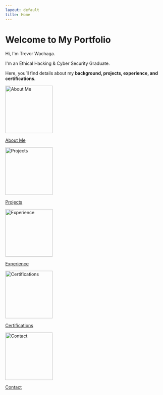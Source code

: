 ```yaml
---
layout: default
title: Home
---
```


# Welcome to My Portfolio

Hi, I'm Trevor Wachaga.

I'm an Ethical Hacking & Cyber Security Graduate.

Here, you’ll find details about my **background, projects, experience, and certifications**.  


<div class="nav-cards">
  <a href="{{ '/about' | relative_url }}" class="card">
    <img src="{{ '/images/linkedin.jpg' | relative_url }}" alt="About Me" style="width:150px; height:auto">
    <p>About Me</p>
  </a>
  <a href="{{ '/projects' | relative_url }}" class="card">
    <img src="{{ '/images/projects.png' | relative_url }}" alt="Projects" style="width:150px; height:auto">
    <p>Projects</p>
  </a>
  <a href="{{ '/experience' | relative_url }}" class="card">
    <img src="{{ '/images/experience.jpg' | relative_url }}" alt="Experience" style="width:150px; height:auto">
    <p>Experience</p>
  </a>
  <a href="{{ '/certifications' | relative_url }}" class="card">
    <img src="{{ '/images/certification.png' | relative_url }}" alt="Certifications" style="width:150px; height:auto">
    <p>Certifications</p>
  </a>
  <a href="{{ '/contact' | relative_url }}" class="card">
    <img src="{{ '/images/contact.png' | relative_url }}" alt="Contact" style="width:150px; height:auto">
    <p>Contact</p>
  </a>
</div>

